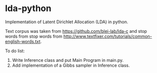 # lda-python
Implementation of Latent Dirichlet Allocation (LDA) in python.

Text corpus was taken from https://github.com/blei-lab/lda-c and stop words from stop words from http://www.textfixer.com/tutorials/common-english-words.txt.

To do list:
  1. Write Inference class and put Main Program in main.py.
  2. Add implementation of a Gibbs sampler in Inference class. 
